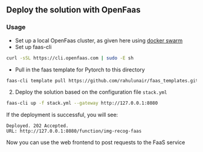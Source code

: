 ## Deploy the solution with OpenFaas

### Usage

- Set up a local OpenFaas cluster, as given here using [docker swarm](https://github.com/openfaas/workshop/blob/master/lab1.md)
- Set up faas-cli

```bash
curl -sSL https://cli.openfaas.com | sudo -E sh
```



- Pull in the faas template for Pytorch to this directory

```bash
faas-cli template pull https://github.com/rahulunair/faas_templates.git
```

2. Deploy the solution based on the configuration file `stack.yml`

```bash
faas-cli up -f stack.yml --gateway http://127.0.0.1:8080
```

If the deployment is successful, you will see:

```
Deployed. 202 Accepted.
URL: http://127.0.0.1:8080/function/img-recog-faas
```

Now you can use the web frontend to post requests to the FaaS service
